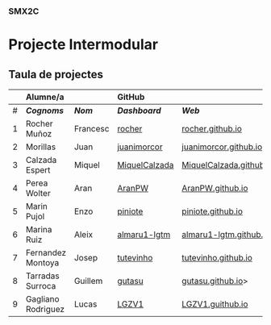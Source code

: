 ### SMX2C

# Projecte Intermodular

## Taula de projectes

|    | Alumne/a          |           | GitHub                                            |                                                            | Projecte                                     |
|:--:|:------------------|:----------|:--------------------------------------------------|:-----------------------------------------------------------|:---------------------------------------------|
| #  | **_Cognoms_**     | **_Nom_** | **_Dashboard_**                                   | **_Web_**                                                  | **_Web_**                                    |
| 1  | Rocher Muñoz      | Francesc  | [rocher](https://github.com/rocher)               | [rocher.github.io](https://rocher.github.io)               | [La FUSTA](http://lafusta.endinahosting.com) |
| 2  | Morillas          | Juan      | [juanimorcor](https://github.com/juanimorcor)     | [juanimorcor.github.io](https://juanimorcor.github.io)     |                                              |
| 3  | Calzada Espert    | Miquel    | [MiquelCalzada](https://github.com/MiquelCalzada) | [MiquelCalzada.github.io](https://MiquelCalzada.github.io) |                                              |
| 4  | Perea Wolter      | Aran      | [AranPW](https://github.com/AranPW)               | [AranPW.github.io](https://AranPW.github.io)               | NO                                           |
| 5  | Marin Pujol       | Enzo      | [piniote](https://github.com/piniote)             | [piniote.github.io](https://piniote.github.io)             | [La FUSTA](http://lafusta.endinahosting.com) |
| 6  | Marina Ruiz       | Aleix     | [almaru1-lgtm](https://github.com/almaru1-lgtm)   | [almaru1-lgtm.github.io](https://almaru1-lgtm.github.io)   | [La FUSTA]()                                 |
| 7  | Fernandez Montoya | Josep     | [tutevinho](https://github.com/tutevinho)         | [tutevinho.github.io](https://tutevinho.github.io)         | [x](x.com)                                   |
| 8  | Tarradas Surroca  | Guillem   | [gutasu](https://github.com/gutasu)               | [gutasu.github.io](https://gutasu.github.io)>
| 9  | Gagliano Rodriguez| Lucas     | [LGZV1](https://github.com/LGZV1)                 | [LGZV1.guithub.io](https://LGZV1.github.io)                | [La Fusta](http://lafusta.endinahosting.com) |

